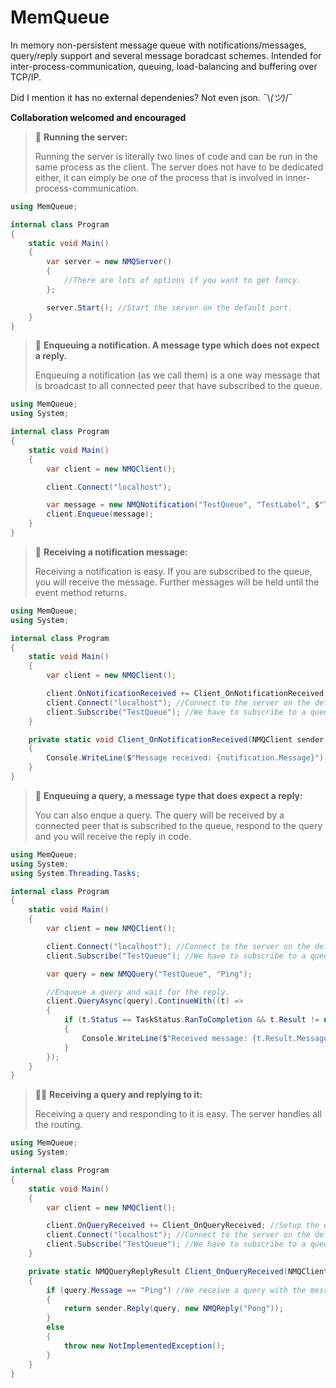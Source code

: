 # MemQueue
In memory non-persistent message queue with notifications/messages, query/reply support and several message boradcast schemes. Intended for inter-process-communication, queuing, load-balancing and buffering over TCP/IP.

Did I mention it has no external dependenies? Not even json. ¯\\_(ツ)_/¯

**Collaboration welcomed and encouraged**


>:runner: **Running the server:**
>
>Running the server is literally two lines of code and can be run in the same process as the client.
>The server does not have to be dedicated either, it can eimply be one of the process that is involved in inner-process-communication.
```csharp
using MemQueue;

internal class Program
{
    static void Main()
    {
        var server = new NMQServer()
        {
            //There are lots of options if you want to get fancy.
        };

        server.Start(); //Start the server on the default port.
    }
}
```


>:loudspeaker:	**Enqueuing a notification. A message type which does not expect a reply.**
>
>Enqueuing a notification (as we call them) is a one way message that is broadcast to all connected peer that have
>subscribed to the queue.
```csharp
using MemQueue;
using System;

internal class Program
{
    static void Main()
    {
        var client = new NMQClient();

        client.Connect("localhost");

        var message = new NMQNotification("TestQueue", "TestLabel", $"This is a message sent at {DateTime.Now:u}!");
        client.Enqueue(message);
    }
}
```

>:eyes:	**Receiving a notification message:**
>
>Receiving a notification is easy. If you are subscribed to the queue, you will receive the message. Further messages will be held until the event method returns.
```csharp
using MemQueue;
using System;

internal class Program
{
    static void Main()
    {
        var client = new NMQClient();

        client.OnNotificationReceived += Client_OnNotificationReceived; //Setup the event handler
        client.Connect("localhost"); //Connect to the server on the default port.
        client.Subscribe("TestQueue"); //We have to subscribe to a queue, otherwise we wont receive anything.
    }

    private static void Client_OnNotificationReceived(NMQClient sender, NMQNotification notification)
    {
        Console.WriteLine($"Message received: {notification.Message}");
    }
}
```


>:mega:	**Enqueuing a query, a message type that does expect a reply:**
>
>You can also enque a query. The query will be received by a connected peer that is subscribed to the queue,
>respond to the query and you will receive the reply in code.
```csharp
using MemQueue;
using System;
using System.Threading.Tasks;

internal class Program
{
    static void Main()
    {
        var client = new NMQClient();

        client.Connect("localhost"); //Connect to the server on the default port.
        client.Subscribe("TestQueue"); //We have to subscribe to a queue, otherwise we wont receive anything.

        var query = new NMQQuery("TestQueue", "Ping");

        //Enqueue a query and wait for the reply.
        client.QueryAsync(query).ContinueWith((t) =>
        {
            if (t.Status == TaskStatus.RanToCompletion && t.Result != null)
            {
                Console.WriteLine($"Received message: {t.Result.Message}.");
            }
        });
    }
}
```


>:massage_man:	**Receiving a query and replying to it:**
>
>Receiving a query and responding to it is easy. The server handles all the routing.
```csharp
using MemQueue;
using System;

internal class Program
{
    static void Main()
    {
        var client = new NMQClient();

        client.OnQueryReceived += Client_OnQueryReceived; //Setup the event handler.
        client.Connect("localhost"); //Connect to the server on the default port.
        client.Subscribe("TestQueue"); //We have to subscribe to a queue, otherwise we wont receive anything.
    }

    private static NMQQueryReplyResult Client_OnQueryReceived(NMQClient sender, NMQQuery query)
    {
        if (query.Message == "Ping") //We receive a query with the message "Ping", reply with "Pong".
        {
            return sender.Reply(query, new NMQReply("Pong"));
        }
        else
        {
            throw new NotImplementedException();
        }
    }
}
```


